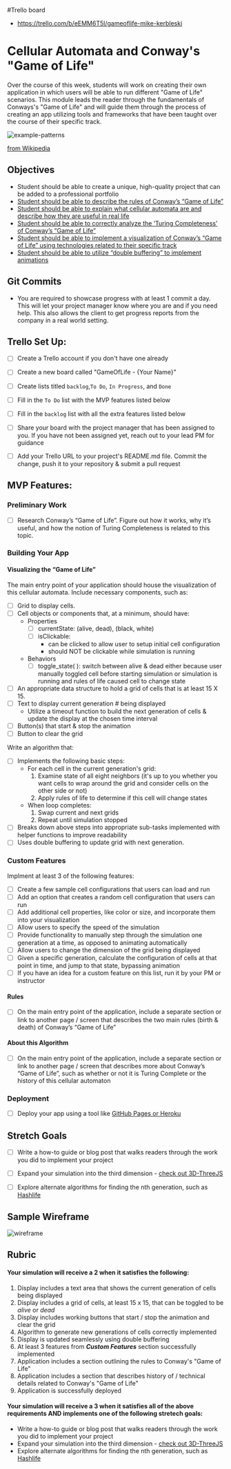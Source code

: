 #Trello board 
   * https://trello.com/b/eEMM6T5l/gameoflife-mike-kerbleski


# Cellular Automata and Conway's "Game of Life"  

Over the course of this week, students will work on creating their own application in which users will be able to run different "Game of Life" scenarios. This module leads the reader through the fundamentals of Conways's "Game of Life" and will guide them through the process of creating an app utilizing tools and frameworks that have been taught over the course of their specific track.

![example-patterns](https://media.giphy.com/media/4VVZTvTqzRR0BUwNIH/giphy.gif)

[from Wikipedia](https://en.wikipedia.org/wiki/Conway%27s_Game_of_Life#Examples_of_patterns)

## Objectives
* Student should be able to create a unique, high-quality project that can be added to a professional portfolio
* [Student should be able to describe the rules of Conway’s “Game of Life”](objectives/rules-game-life)
* [Student should be able to explain what cellular automata are and describe how they are useful in real life](objectives/explain-describe-ca)
* [Student should be able to correctly analyze the ‘Turing Completeness’ of Conway’s “Game of Life”](objectives/turing-complete)
* [Student should be able to implement a visualization of Conway’s “Game of Life” using technologies related to their specific track](objectives/visualization)
* [Student should be able to utilize “double buffering” to implement animations](objectives/double-buffer)


## Git Commits

- You are required to showcase progress with at least 1 commit a day.
  This will let your project manager know where you are and if you need
  help. This also allows the client to get progress reports from the
  company in a real world setting.


## Trello Set Up:

- [ ] Create a Trello account if you don't have one already
- [ ] Create a new board called "GameOfLife - {Your Name}"
- [ ] Create lists titled `backlog`,`To Do`, `In Progress`, and `Done`
- [ ] Fill in the `To Do` list with the MVP features listed below
- [ ] Fill in the `backlog` list with all the extra features listed below
- [ ] Share your board with the project manager that has been assigned to you. If you have not been assigned yet, reach out to your lead PM for guidance
- [ ] Add your Trello URL to your project's README.md file. Commit the change, push it to your repository & submit a pull request


## MVP Features:

### Preliminary Work
- [ ] Research Conway’s “Game of Life”. Figure out how it works, why it’s useful, and how the notion of Turing Completeness is related to this topic.

### Building Your App

#### Visualizing the “Game of Life”
The main entry point of your application should house the visualization of this cellular automata. Include necessary components, such as:
- [ ] Grid to display cells. 
- [ ] Cell objects or components that, at a minimum, should have:
    * Properties
        - [ ] currentState: (alive, dead), (black, white)
        - [ ] isClickable:
          - can be clicked to allow user to setup initial cell configuration 
          - should NOT be clickable while simulation is running
    * Behaviors
        - [ ] toggle_state( ): switch between alive & dead either because user manually toggled cell before starting simulation or simulation is running and rules of life caused cell to change state
- [ ] An appropriate data structure to hold a grid of cells that is at least 15 X 15. 
- [ ] Text to display current generation # being displayed
    * Utilize a timeout function to build the next generation of cells & update the display at the chosen time interval     
- [ ] Button(s) that start & stop the animation
- [ ] Button to clear the grid

Write an algorithm that:    
- [ ] Implements the following basic steps:
    - For each cell in the current generation's grid:
      1. Examine state of all eight neighbors (it's up to you whether you want cells to wrap around the grid and consider cells on the other side or not)
      2.  Apply rules of life to determine if this cell will change states
    - When loop completes:
      1. Swap current and next grids
      2. Repeat until simulation stopped
- [ ] Breaks down above steps into appropriate sub-tasks implemented with helper functions to improve readability
- [ ] Uses double buffering to update grid with next generation.

### Custom Features
Implment at least 3 of the following features:
- [ ] Create a few sample cell configurations that users can load and run 
- [ ] Add an option that creates a random cell configuration that users can run
- [ ] Add additional cell properties, like color or size, and incorporate them into your visualization
- [ ] Allow users to specify the speed of the simulation
- [ ] Provide functionality to manually step through the simulation one generation at a time, as opposed to animating automatically
- [ ] Allow users to change the dimension of the grid being displayed
- [ ] Given a specific generation, calculate the configuration of cells at that point in time, and jump to that state, bypassing animation
- [ ] If you have an idea for a custom feature on this list, run it by your PM or instructor

#### Rules 
- [ ] On the main entry point of the application, include a separate section or link to another page / screen that describes the two main rules (birth & death) of Conway’s “Game of Life”

#### About this Algorithm
- [ ]  On the main entry point of the application, include a separate section or link to another page / screen that describes more about Conway’s “Game of Life”, such as whether or not it is Turing Complete or the history of this cellular automaton

### Deployment
- [ ] Deploy your app using a tool like [GitHub Pages or Heroku](resources/deployment)


## Stretch Goals
- [ ] Write a how-to guide or blog post that walks readers through the work you did to implement your project
- [ ] Expand your simulation into the third dimension - [check out 3D-ThreeJS](https://github.com/LambdaSchool/3D-ThreeJS)
- [ ] Explore alternate algorithms for finding the nth generation, such as [Hashlife](https://en.wikipedia.org/wiki/Hashlife)


## Sample Wireframe

![wireframe](wireframes/wireframe_1.png)


## Rubric

#### Your simulation will receive a 2 when it satisfies the following:
   1. Display includes a text area that shows the current generation of cells being displayed
   2. Display includes a grid of cells, at least 15 x 15, that can be toggled to be _alive_ or _dead_
   3. Display includes working buttons that start / stop the animation and clear the grid
   4. Algorithm to generate new generations of cells correctly implemented
   5. Display is updated seamlessly using double buffering
   6. At least 3 features from ***Custom Features*** section successfully implemented
   7. Application includes a section outlining the rules to Conway's "Game of Life" 
   8. Application includes a section that describes history of / technical details related to Conway's "Game of Life"
   9. Application is successfully deployed
   

#### Your simulation will receive a 3 when it satisfies all of the above requirements AND implements one of the following stretech goals:
   * Write a how-to guide or blog post that walks readers through the work you did to implement your project
   * Expand your simulation into the third dimension - [check out 3D-ThreeJS](https://github.com/LambdaSchool/3D-ThreeJS)
   * Explore alternate algorithms for finding the nth generation, such as [Hashlife](https://en.wikipedia.org/wiki/Hashlife)
